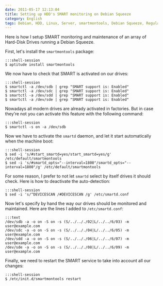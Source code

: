 ```yaml
---
date: 2011-05-17 12:13:04
title: Setting up HDD's SMART monitoring on Debian Squeeze
category: English
tags: Debian, HDD, Linux, Server, smartmontools, Debian Squeeze, Regular expression
---
```


Here is how I setup SMART monitoring and maintenance of an array of Hard-Disk Drives running a Debian Squeeze.

First, let's install the `smartmontools` package:

    :::shell-session
    $ aptitude install smartmontools

We now have to check that SMART is activated on our drives:

    :::shell-session
    $ smartctl -a /dev/sdb | grep "SMART support is: Enabled"
    $ smartctl -a /dev/sdc | grep "SMART support is: Enabled"
    $ smartctl -a /dev/sdd | grep "SMART support is: Enabled"
    $ smartctl -a /dev/sde | grep "SMART support is: Enabled"

Nowadays all modern drives are already activated in factories. But in case they're not you can activate this feature with the following command:

    :::shell-session
    $ smartctl -s on -a /dev/sdb

Now we have to activate the `smartd` daemon, and let it start automatically when the machine boot:

    :::shell-session
    $ sed -i 's/#start_smartd=yes/start_smartd=yes/g'                           /etc/default/smartmontools
    $ sed -i 's/#smartd_opts="--interval=1800"/smartd_opts="--interval=1800"/g' /etc/default/smartmontools

For some reason, I prefer to not let `smartd` select by itself drives it should check. Here is how to deactivate the auto-detection:

    :::shell-session
    $ sed -i 's/^DEVICESCAN /#DEVICESCAN /g' /etc/smartd.conf

Now let's specify by hand the way our drives should be monitored and maintained. Here are the lines I added to `/etc/smartd.conf`:

    :::text
    /dev/sdb -a -o on -S on -s (S/../.././02|L/../../6/03) -m user@example.com
    /dev/sdc -a -o on -S on -s (S/../.././04|L/../../6/05) -m user@example.com
    /dev/sdd -a -o on -S on -s (S/../.././06|L/../../6/07) -m user@example.com
    /dev/sde -a -o on -S on -s (S/../.././08|L/../../6/09) -m user@example.com

Finally, we need to restart the SMART service to take into account all our changes:

    :::shell-session
    $ /etc/init.d/smartmontools restart


